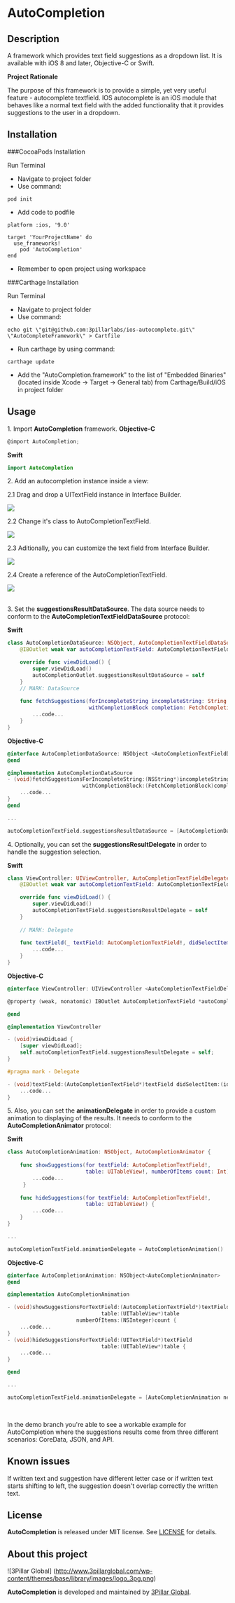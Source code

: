 # AutoCompletion


## Description

A framework which provides text field suggestions as a dropdown list. It is available with iOS 8 and later, Objective-C or Swift.

**Project Rationale**

The purpose of this framework is to provide a simple, yet very useful feature - autocomplete textfield. IOS autocomplete is an iOS module that behaves like a normal text field with the added functionality that it provides suggestions to the user in a dropdown. 


## Installation

###CocoaPods Installation

Run Terminal

- Navigate to project folder
- Use command:

``` code
pod init
```
- Add code to podfile

```
platform :ios, '9.0'

target 'YourProjectName' do
  use_frameworks!
    pod 'AutoCompletion'
end

```
- Remember to open project using workspace

###Carthage Installation

Run Terminal

- Navigate to project folder
- Use command:

``` code
echo git \"git@github.com:3pillarlabs/ios-autocomplete.git\" \"AutoCompleteFramework\" > Cartfile
```

- Run carthage by using command:

``` code
carthage update
```
- Add the "AutoCompletion.framework" to the list of "Embedded Binaries" (located inside Xcode -> Target -> General tab) from Carthage/Build/iOS in project folder

## Usage

1\. Import **AutoCompletion** framework.
**Objective-C**

```objective-c
@import AutoCompletion; 
```

**Swift**

```swift
import AutoCompletion 
```

2\. Add an autocompletion instance inside a view:

2.1 Drag and drop a UITextField instance in Interface Builder.

![](screenshots/ac_3pg_1.png)

2.2 Change it's class to AutoCompletionTextField.

![](screenshots/ac_3pg_2.png)

2.3 Aditionally, you can customize the text field from Interface Builder.

![](screenshots/ac_3pg_3.png)

2.4 Create a reference of the AutoCompletionTextField.

![](screenshots/ac_3pg_4.png)
<br />
<br />

3\. Set the **suggestionsResultDataSource**. The data source needs to conform to the **AutoCompletionTextFieldDataSource** protocol:

**Swift**

```swift
class AutoCompletionDataSource: NSObject, AutoCompletionTextFieldDataSource {
	@IBOutlet weak var autoCompletionTextField: AutoCompletionTextField!

    override func viewDidLoad() {
        super.viewDidLoad()
        autoCompletionOutlet.suggestionsResultDataSource = self
    }
    // MARK: DataSource
    
    func fetchSuggestions(forIncompleteString incompleteString: String!,
                          withCompletionBlock completion: FetchCompletionBlock!) {
        ...code...
    }
}
```

**Objective-C**

```objective-c
@interface AutoCompletionDataSource: NSObject <AutoCompletionTextFieldDataSource>
@end

@implementation AutoCompletionDataSource
- (void)fetchSuggestionsForIncompleteString:(NSString*)incompleteString
                        withCompletionBlock:(FetchCompletionBlock)completion {
    ...code...
}
@end

...

autoCompletionTextField.suggestionsResultDataSource = [AutoCompletionDataSource new];
```

4\. Optionally, you can set the **suggestionsResultDelegate** in order to handle the suggestion selection. 

**Swift**

```swift
class ViewController: UIViewController, AutoCompletionTextFieldDelegate {    
    @IBOutlet weak var autoCompletionTextField: AutoCompletionTextField!

    override func viewDidLoad() {
        super.viewDidLoad()
        autoCompletionTextField.suggestionsResultDelegate = self
    }
    
    // MARK: Delegate
    
    func textField(_ textField: AutoCompletionTextField!, didSelectItem selectedItem: Any!) {
		...code...
    }
}
```

**Objective-C**

```objective-c
@interface ViewController: UIViewController <AutoCompletionTextFieldDelegate>

@property (weak, nonatomic) IBOutlet AutoCompletionTextField *autoCompletionTextField;

@end

@implementation ViewController

- (void)viewDidLoad {
    [super viewDidLoad];
    self.autoCompletionTextField.suggestionsResultDelegate = self;
}

#pragma mark - Delegate

- (void)textField:(AutoCompletionTextField*)textField didSelectItem:(id)selectedItem {
	...code...
}
```

5\. Also, you can set the **animationDelegate** in order to provide a custom animation to displaying of the results. It needs to conform to the **AutoCompletionAnimator** protocol:

**Swift**

```swift
class AutoCompletionAnimation: NSObject, AutoCompletionAnimator {
    
    func showSuggestions(for textField: AutoCompletionTextField!,
                         table: UITableView!, numberOfItems count: Int) {
    	...code...    
   	 }
    
    func hideSuggestions(for textField: AutoCompletionTextField!,
                         table: UITableView!) {
    	...code...
    }
}

...

autoCompletionTextField.animationDelegate = AutoCompletionAnimation()
```

**Objective-C**

```objective-c
@interface AutoCompletionAnimation: NSObject<AutoCompletionAnimator>
@end

@implementation AutoCompletionAnimation

- (void)showSuggestionsForTextField:(AutoCompletionTextField*)textField
                              table:(UITableView*)table
                      numberOfItems:(NSInteger)count {
	...code...
}
- (void)hideSuggestionsForTextField:(UITextField*)textField
                              table:(UITableView*)table {
	...code...
}

@end

...

autoCompletionTextField.animationDelegate = [AutoCompletionAnimation new];
```
<br />

In the demo branch you're able to see a workable example for AutoCompletion where the suggestions results come from three different scenarios: CoreData, JSON, and API.

## Known issues

If written text and suggestion have different letter case or if written text starts shifting to left, the suggestion doesn't overlap correctly the written text.

## License

**AutoCompletion** is released under MIT license. See [LICENSE](LICENSE) for details.  

## About this project
![3Pillar Global] (http://www.3pillarglobal.com/wp-content/themes/base/library/images/logo_3pg.png)

**AutoCompletion** is developed and maintained by [3Pillar Global](http://www.3pillarglobal.com/).


